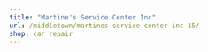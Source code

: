 ```yaml
---
title: "Martine's Service Center Inc"
url: /middletown/martines-service-center-inc-15/
shop: car repair
---
```

